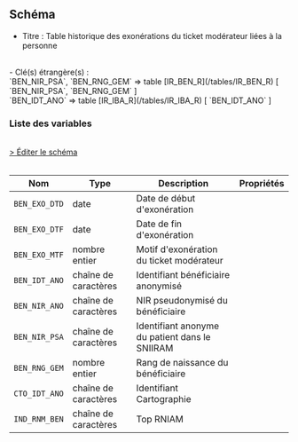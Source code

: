 ## Schéma

- Titre : Table historique des exonérations du ticket modérateur liées à la personne
<br />
- Clé(s) étrangère(s) : <br />
`BEN_NIR_PSA`, `BEN_RNG_GEM` => table [IR_BEN_R](/tables/IR_BEN_R) [ `BEN_NIR_PSA`, `BEN_RNG_GEM` ]<br />
`BEN_IDT_ANO` => table [IR_IBA_R](/tables/IR_IBA_R) [ `BEN_IDT_ANO` ]<br />

### Liste des variables
<br />
<div>
    <a href="https://gitlab.com/healthdatahub/schema-snds/edit/master/schemas/REFERENTIELS/IR_ETM_R.json"  
    arget="_blank" rel="noopener noreferrer">> Éditer le schéma</a>
    <OutboundLink />
</div>
<br />

Nom|Type|Description|Propriétés
-|-|-|-
`BEN_EXO_DTD`|date|Date de début d&#x27;exonération||
`BEN_EXO_DTF`|date|Date de fin d&#x27;exonération||
`BEN_EXO_MTF`|nombre entier|Motif d&#x27;exonération du ticket modérateur||
`BEN_IDT_ANO`|chaîne de caractères|Identifiant bénéficiaire anonymisé||
`BEN_NIR_ANO`|chaîne de caractères|NIR pseudonymisé du bénéficiaire||
`BEN_NIR_PSA`|chaîne de caractères|Identifiant anonyme du patient dans le SNIIRAM||
`BEN_RNG_GEM`|nombre entier|Rang de naissance du bénéficiaire||
`CTO_IDT_ANO`|chaîne de caractères|Identifiant Cartographie||
`IND_RNM_BEN`|chaîne de caractères|Top RNIAM||

